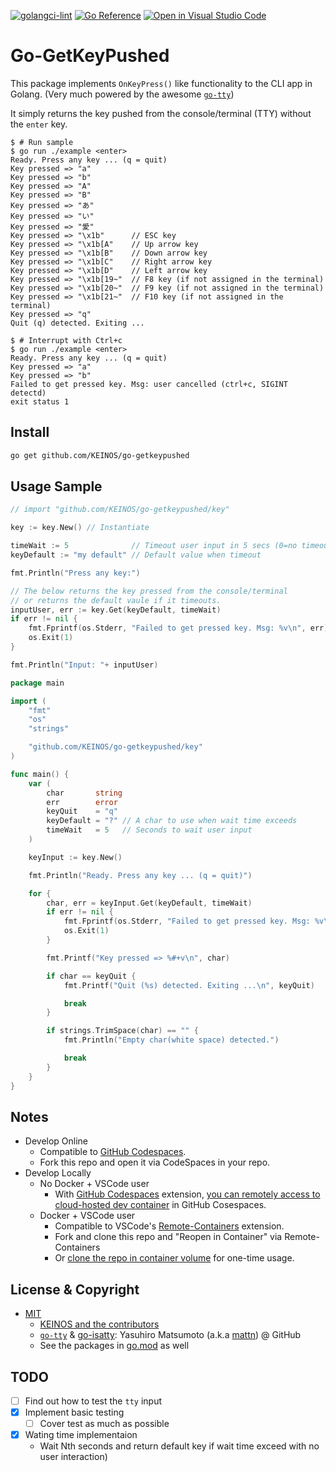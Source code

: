 [![golangci-lint](https://github.com/KEINOS/go-getkeypushed/actions/workflows/golangci-lint.yaml/badge.svg)](https://github.com/KEINOS/go-getkeypushed/actions/workflows/golangci-lint.yaml)
[![Go Reference](https://pkg.go.dev/badge/github.com/KEINOS/go-getkeypushed.svg)](https://pkg.go.dev/github.com/KEINOS/go-getkeypushed/key "Read generated documentation")
[![Open in Visual Studio Code](https://open.vscode.dev/badges/open-in-vscode.svg)](https://open.vscode.dev/KEINOS/go-getkeypushed)

# Go-GetKeyPushed

This package implements `OnKeyPress()` like functionality to the CLI app in Golang. (Very much powered by the awesome [`go-tty`](https://github.com/mattn/go-tty/))

It simply returns the key pushed from the console/terminal (TTY) without the `enter` key.

```shellsession
$ # Run sample
$ go run ./example <enter>
Ready. Press any key ... (q = quit)
Key pressed => "a"
Key pressed => "b"
Key pressed => "A"
Key pressed => "B"
Key pressed => "あ"
Key pressed => "い"
Key pressed => "愛"
Key pressed => "\x1b"      // ESC key
Key pressed => "\x1b[A"    // Up arrow key
Key pressed => "\x1b[B"    // Down arrow key
Key pressed => "\x1b[C"    // Right arrow key
Key pressed => "\x1b[D"    // Left arrow key
Key pressed => "\x1b[19~"  // F8 key (if not assigned in the terminal)
Key pressed => "\x1b[20~"  // F9 key (if not assigned in the terminal)
Key pressed => "\x1b[21~"  // F10 key (if not assigned in the terminal)
Key pressed => "q"
Quit (q) detected. Exiting ...
```

```shellsession
$ # Interrupt with Ctrl+c
$ go run ./example <enter>
Ready. Press any key ... (q = quit)
Key pressed => "a"
Key pressed => "b"
Failed to get pressed key. Msg: user cancelled (ctrl+c, SIGINT detectd)
exit status 1
```

## Install

```bash
go get github.com/KEINOS/go-getkeypushed
```

## Usage Sample

```go
// import "github.com/KEINOS/go-getkeypushed/key"

key := key.New() // Instantiate

timeWait := 5              // Timeout user input in 5 secs (0=no timeout)
keyDefault := "my default" // Default value when timeout

fmt.Println("Press any key:")

// The below returns the key pressed from the console/terminal
// or returns the default vaule if it timeouts.
inputUser, err := key.Get(keyDefault, timeWait)
if err != nil {
	fmt.Fprintf(os.Stderr, "Failed to get pressed key. Msg: %v\n", err)
	os.Exit(1)
}

fmt.Println("Input: "+ inputUser)
```

```go
package main

import (
	"fmt"
	"os"
	"strings"

	"github.com/KEINOS/go-getkeypushed/key"
)

func main() {
	var (
		char       string
		err        error
		keyQuit    = "q"
		keyDefault = "?" // A char to use when wait time exceeds
		timeWait   = 5   // Seconds to wait user input
	)

	keyInput := key.New()

	fmt.Println("Ready. Press any key ... (q = quit)")

	for {
		char, err = keyInput.Get(keyDefault, timeWait)
		if err != nil {
			fmt.Fprintf(os.Stderr, "Failed to get pressed key. Msg: %v\n", err)
			os.Exit(1)
		}

		fmt.Printf("Key pressed => %#+v\n", char)

		if char == keyQuit {
			fmt.Printf("Quit (%s) detected. Exiting ...\n", keyQuit)

			break
		}

		if strings.TrimSpace(char) == "" {
			fmt.Println("Empty char(white space) detected.")

			break
		}
	}
}

```

## Notes

- Develop Online
  - Compatible to [GitHub Codespaces](https://github.com/features/codespaces).
  - Fork this repo and open it via CodeSpaces in your repo.
- Develop Locally
  - No Docker + VSCode user
    - With [GitHub Codespaces](https://marketplace.visualstudio.com/items?itemName=GitHub.codespaces) extension, [you can remotely access to cloud-hosted dev container](https://docs.github.com/ja/codespaces/developing-in-codespaces/using-codespaces-in-visual-studio-code) in GitHub Cosespaces.
  - Docker + VSCode user
    - Compatible to VSCode's [Remote-Containers](https://marketplace.visualstudio.com/items?itemName=ms-vscode-remote.vscode-remote-extensionpack) extension.
    - Fork and clone this repo and "Reopen in Container" via Remote-Containers
    - Or [clone the repo in container volume](vscode://ms-vscode-remote.remote-containers/cloneInVolume?url=https://github.com/KEINOS/go-getkeypushed) for one-time usage.

## License & Copyright

- [MIT](https://github.com/KEINOS/go-getkeypushed/blob/master/LICENSE)
  - [KEINOS and the contributors](https://github.com/KEINOS/go-getkeypushed/graphs/contributors)
  - [`go-tty`](https://github.com/mattn/go-tty/) & [go-isatty](https://github.com/mattn/go-isatty): Yasuhiro Matsumoto (a.k.a [mattn](https://github.com/mattn/)) @ GitHub
  - See the packages in [go.mod](./go.mod) as well

## TODO

- [ ] Find out how to test the `tty` input
- [x] Implement basic testing
  - [ ] Cover test as much as possible
- [x] Wating time implementaion
  - Wait Nth seconds and return default key if wait time exceed with no user interaction)
